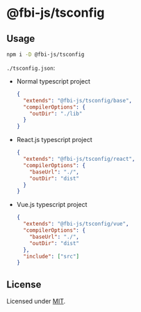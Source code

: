 # @fbi-js/tsconfig

## Usage

```bash
npm i -D @fbi-js/tsconfig
```

`./tsconfig.json`:

- Normal typescript project

  ```json
  {
    "extends": "@fbi-js/tsconfig/base",
    "compilerOptions": {
      "outDir": "./lib"
    }
  }
  ```

- React.js typescript project

  ```json
  {
    "extends": "@fbi-js/tsconfig/react",
    "compilerOptions": {
      "baseUrl": "./",
      "outDir": "dist"
    }
  }
  ```

- Vue.js typescript project

  ```json
  {
    "extends": "@fbi-js/tsconfig/vue",
    "compilerOptions": {
      "baseUrl": "./",
      "outDir": "dist"
    },
    "include": ["src"]
  }
  ```

## License

Licensed under [MIT](https://opensource.org/licenses/MIT).
